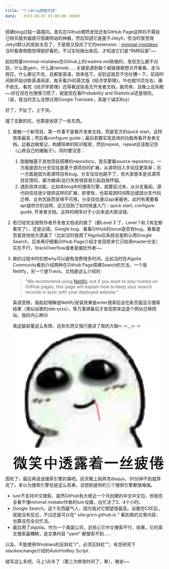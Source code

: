 ```yaml
---
title: "个人Blog搭建完成"
date:   2019-08-07 01:00:00 +0800
---
```


搭建blog过程一路撞坑。首先在Github偶然发现还有GitHub Page这样的不需自己购买服务器就可搭建网站的神器，然后知道它是基于Jekyll，但当时我觉得Jekyll默认的皮肤太丑了，于是我又投向了它的extension：[minimal-mistakes](https://github.com/mmistakes/minimal-mistakes). 当时看案例图觉得挺好看的，不过实际做出来后，才知道它们是“RMB玩家”~~

起初照着minimal-mistakes在Github上的readme.md来做的，发现怎么都不对劲，什么是gem，什么是remote……关键是遇到每个超链接都想点开看看，走马观花，什么都记不住，且都是英语，效率低下。说到这就忍不住吐槽一下，前段时间刚开始训练英语阅读，每天看2h的英文版《经济学原理》，1h也就10页左右，痛不欲生。看完《经济学原理》还得看这些英文开发者文档，脑壳疼，且晚上总失眠~~好在现在也慢慢习惯了，就是现在看Probability and Statistical还是很伤。（诶，我当时怎么没想过用Google Translate，真是个诚实Boy）

好了，不扯了，上干货。

撞了无数的坑，也算是收获了一些东西。

1. 接触一个新项目，第一件事不是看开发者文档，而是官方的quick start，这样效率最高；然后看configure guide；最后若要实现具体的功能再看开发者文档。边看边做笔记，构建简单的知识框架，然后repeat，repeat应该能记住（心疼自己的猪脑子）。同时要注意：
    
    1. 刚接触基于其他项目搭建的repository，首先要看source repository。一方面是因为分支往往是基于源项目的扩展，从源项目入手往往更简单；另一方面是因为若源项目有bug，分支往往也跑不了，但大家基本是去源项目反馈的，屡次编译/运行失败很容易引起自我怀疑。
    2. 遇到具体功能，比如本blog中的搜索引擎，就要反过来，从分支看起。源代码往往很少提供这样的扩展，即使有，也容易因时间陈旧或因分支代码迁移、业务包装而变得不可用。分支往往通过api来服务，此时有需要看api提供方的说明，这又回到了如何快速入门：quick start, configure guide, 开发者文档。这样的顺序对于小白来说大抵没错。
    
2. 若已经完全按照作者开发者文档说的做了（都Level 3 了，Level 1 和 2肯定都看完了），还是出错。Google bug、看看GitHub的issue是否有bug，看看是否是其他地方遗漏了（比如当时我用了Algolia后系统总是默认用Google Search，后来再仔细看GitHub Page介绍才发现原来它只给用master分支）实在不行，StackOverflow或者是骚扰作者~~

3. 做的过程中时刻想why可以避免浪费很多时间。比如当时在Algolia Community看到介绍两种在Github Page搭建Search的方法，一个是Netlify，另一个是Travis。文档是这么介绍的

    > “We recommend using [Netlify](https://community.algolia.com/jekyll-algolia/netlify.html), but if you want to stay hosted on GitHub pages, this page will explain how to keep your search records in sync with your deployed website.”

    英语受限，我起初理解是Netlify安装效果是enter搜索后会在新页面显示搜索结果（类似谷歌的site:xxxx），等万事俱备后才发现原来这是个网址迁移网站，我的内心啊:cry:

    我这脑容量这么有限，这些东西又强行塞进了我的大脑┭┮﹏┭┮ 

    ![smile-but-tired.jpg](/images/smile-but-tired.jpg)


困死了，最后再说说搜索引擎的事吧。前天晚上刚弄完disqus，30分钟不到就弄完了。本以为搜索引擎也是这么简单，没想到提供的三个搜索引擎都很难搞。

* lunr不支持中文搜索，虽然GitHub有大佬近一个月创建的中文中文包，但我完全看不懂minimal mistake作者的lunr设置，白忙活了3、4个小时。
* Google Search。这个东西最气人，因为我对它期望值最高。设置完CSE后，就是没有反应，不过还是可以在" site:gricn.github.io " 看到我的文章内容，也算没完全白忙活。
* 最后用了algolia。作为一个美国公司，总担心它中文搜索不行，结果，它的英文搜索最糟糕，连文章内容 “yaml” 都搜索不到……

以及，不能使用Windows的反斜杠"/"，必须正斜杠"\"。有空研究下stackexchange介绍的AutoHotKey Script.

就写这么多吧，马上1点半了（第三次修改时间了，晕），晚安~~